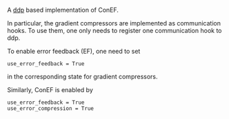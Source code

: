 A [ddp](https://pytorch.org/docs/stable/generated/torch.nn.parallel.DistributedDataParallel.html#torch.nn.parallel.DistributedDataParallel.) based implementation of ConEF.

In particular, the gradient compressors are implemented as communication hooks. To use them, one only needs to register one communication hook to ddp.


To enable error feedback (EF), one need to set
```
use_error_feedback = True
```
in the corresponding state for gradient compressors.

Similarly, ConEF is enabled by
```
use_error_feedback = True
use_error_compression = True
```

